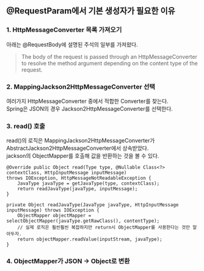 ## @RequestParam에서 기본 생성자가 필요한 이유

### 1. HttpMessageConverter 목록 가져오기

아래는 @RequestBody에 설명된 주석의 일부를 가져왔다.

> The body of the request is passed through an HttpMessageConverter to resolve the method argument depending on the content type of the request.

### 2. MappingJackson2HttpMessageConverter 선택

여러가지 HttpMessageConverter 중에서 적합한 Converter를 찾는다.  
Spring은 JSON의 경우 Jackson2HttpMessageConverter를 선택한다.

### 3. read() 호출

read()의 로직은 MappingJackson2HttpMessageConverter가 AbstractJackson2HttpMessageConverter에서 상속받았다.  
jackson의 ObjectMapper를 호출해 값을 반환하는 것을 볼 수 있다.

```
@Override public Object read(Type type, @Nullable Class<?> contextClass, HttpInputMessage inputMessage)
throws IOException, HttpMessageNotReadableException {
    JavaType javaType = getJavaType(type, contextClass);
    return readJavaType(javaType, inputMessage);
}

private Object readJavaType(JavaType javaType, HttpInputMessage inputMessage) throws IOException { 
    ObjectMapper objectMapper = selectObjectMapper(javaType.getRawClass(), contentType);
    // 실제 로직은 훨씬훨씬 복잡하지만 return시 ObjectMapper를 사용한다는 것만 알아두자.
    return objectMapper.readValue(inputStream, javaType);
}
```

### 4. ObjectMapper가 JSON -> Object로 변환
